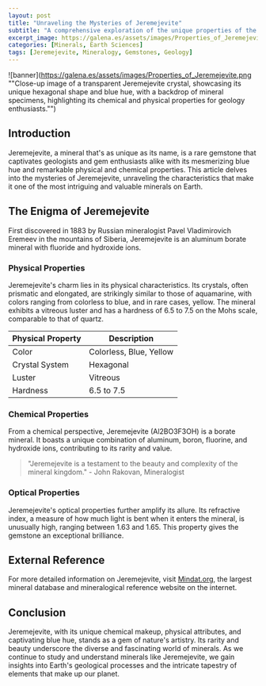 ```yaml
---
layout: post
title: "Unraveling the Mysteries of Jeremejevite"
subtitle: "A comprehensive exploration of the unique properties of the rare mineral, Jeremejevite"
excerpt_image: https://galena.es/assets/images/Properties_of_Jeremejevite.png
categories: [Minerals, Earth Sciences]
tags: [Jeremejevite, Mineralogy, Gemstones, Geology]
---
```


![banner](https://galena.es/assets/images/Properties_of_Jeremejevite.png ""Close-up image of a transparent Jeremejevite crystal, showcasing its unique hexagonal shape and blue hue, with a backdrop of mineral specimens, highlighting its chemical and physical properties for geology enthusiasts."")

## Introduction

Jeremejevite, a mineral that's as unique as its name, is a rare gemstone that captivates geologists and gem enthusiasts alike with its mesmerizing blue hue and remarkable physical and chemical properties. This article delves into the mysteries of Jeremejevite, unraveling the characteristics that make it one of the most intriguing and valuable minerals on Earth.

## The Enigma of Jeremejevite

First discovered in 1883 by Russian mineralogist Pavel Vladimirovich Eremeev in the mountains of Siberia, Jeremejevite is an aluminum borate mineral with fluoride and hydroxide ions.

### Physical Properties

Jeremejevite's charm lies in its physical characteristics. Its crystals, often prismatic and elongated, are strikingly similar to those of aquamarine, with colors ranging from colorless to blue, and in rare cases, yellow. The mineral exhibits a vitreous luster and has a hardness of 6.5 to 7.5 on the Mohs scale, comparable to that of quartz.

| Physical Property | Description |
| --- | --- |
| Color | Colorless, Blue, Yellow |
| Crystal System | Hexagonal |
| Luster | Vitreous |
| Hardness | 6.5 to 7.5 |

### Chemical Properties

From a chemical perspective, Jeremejevite (Al2BO3F3OH) is a borate mineral. It boasts a unique combination of aluminum, boron, fluorine, and hydroxide ions, contributing to its rarity and value.

> "Jeremejevite is a testament to the beauty and complexity of the mineral kingdom." - John Rakovan, Mineralogist

### Optical Properties

Jeremejevite's optical properties further amplify its allure. Its refractive index, a measure of how much light is bent when it enters the mineral, is unusually high, ranging between 1.63 and 1.65. This property gives the gemstone an exceptional brilliance.

## External Reference

For more detailed information on Jeremejevite, visit [Mindat.org](https://www.mindat.org/min-2060.html), the largest mineral database and mineralogical reference website on the internet.

## Conclusion

Jeremejevite, with its unique chemical makeup, physical attributes, and captivating blue hue, stands as a gem of nature's artistry. Its rarity and beauty underscore the diverse and fascinating world of minerals. As we continue to study and understand minerals like Jeremejevite, we gain insights into Earth's geological processes and the intricate tapestry of elements that make up our planet.